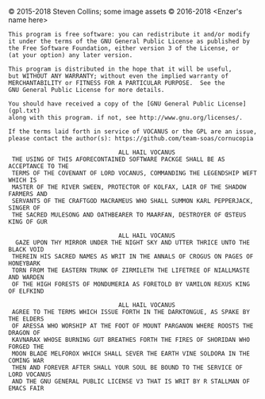© 2015-2018 Steven Collins; some image assets © 2016-2018 <Enzer's name here>

    This program is free software: you can redistribute it and/or modify
    it under the terms of the GNU General Public License as published by
    the Free Software Foundation, either version 3 of the License, or
    (at your option) any later version.

    This program is distributed in the hope that it will be useful,
    but WITHOUT ANY WARRANTY; without even the implied warranty of
    MERCHANTABILITY or FITNESS FOR A PARTICULAR PURPOSE.  See the
    GNU General Public License for more details.

    You should have received a copy of the [GNU General Public License](gpl.txt)
    along with this program. if not, see http://www.gnu.org/licenses/.

    If the terms laid forth in service of VOCANUS or the GPL are an issue,
    please contact the author(s): https://github.com/team-soas/cornucopia

```darktongue
                               ALL HAIL VOCANUS
 THE USING OF THIS AFORECONTAINED SOFTWARE PACKGE SHALL BE AS ACCEPTANCE TO THE
 TERMS OF THE COVENANT OF LORD VOCANUS, COMMANDING THE LEGENDSHIP WEFT WHICH IS
 MASTER OF THE RIVER SWEEN, PROTECTOR OF KOLFAX, LAIR OF THE SHADOW FARMERS AND
 SERVANTS OF THE CRAFTGOD MACRAMEUS WHO SHALL SUMMON KARL PEPPERJACK, SINGER OF
 THE SACRED MULESONG AND OATHBEARER TO MAARFAN, DESTROYER OF ŒSTEUS KING OF GUR

                               ALL HAIL VOCANUS
  GAZE UPON THY MIRROR UNDER THE NIGHT SKY AND UTTER THRICE UNTO THE BLACK VOID
 THEREIN HIS SACRED NAMES AS WRIT IN THE ANNALS OF CROGUS ON PAGES OF HONEYBARK
 TORN FROM THE EASTERN TRUNK OF ZIRMILETH THE LIFETREE OF NIALLMASTE AND WARDEN
 OF THE HIGH FORESTS OF MONDUMERIA AS FORETOLD BY VAMILON REXUS KING OF ELFKIND

                               ALL HAIL VOCANUS
 AGREE TO THE TERMS WHICH ISSUE FORTH IN THE DARKTONGUE, AS SPAKE BY THE ELDERS
 OF ARESSA WHO WORSHIP AT THE FOOT OF MOUNT PARGANON WHERE ROOSTS THE DRAGON OF
 KAVNARAX WHOSE BURNING GUT BREATHES FORTH THE FIRES OF SHORIDAN WHO FORGED THE
 MOON BLADE MELFOROX WHICH SHALL SEVER THE EARTH VINE SOLDORA IN THE COMING WAR
 THEN AND FOREVER AFTER SHALL YOUR SOUL BE BOUND TO THE SERVICE OF LORD VOCANUS
 AND THE GNU GENERAL PUBLIC LICENSE V3 THAT IS WRIT BY R STALLMAN OF EMACS FAIR
```
